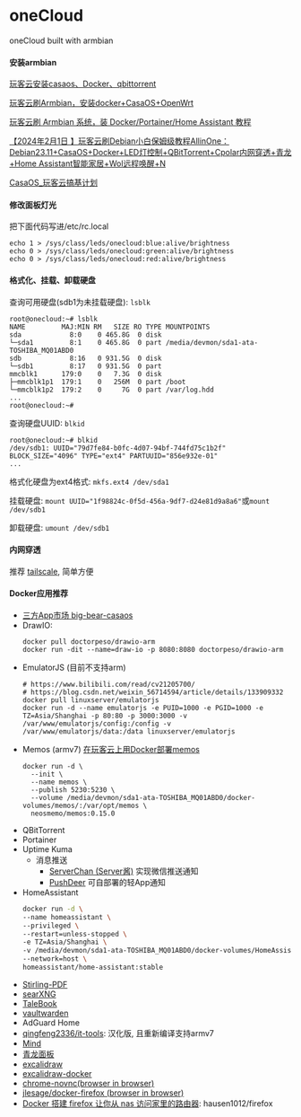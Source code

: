 # oneCloud
oneCloud built with armbian

#### 安装armbian
[玩客云安装casaos、Docker、qbittorrent](https://zhuanlan.zhihu.com/p/658340519?utm_medium=social&utm_oi=697147908176224256&utm_psn=1748803540695527424&utm_source=wechat_session)

[玩客云刷Armbian，安装docker+CasaOS+OpenWrt](https://zhuanlan.zhihu.com/p/603845854)

[玩客云刷 Armbian 系统，装 Docker/Portainer/Home Assistant 教程](https://mp.weixin.qq.com/s?__biz=MzIxOTE5MDY5Mw==&mid=2650966188&idx=1&sn=ef0558993b5d48a12867f54a65d8e35a&chksm=8c292c66bb5ea5709889351720e85360d2bcbc3176bf002ef8aa14e343e3b49dbf58dc255d0e&scene=21#wechat_redirect)

[【2024年2月1日 】玩客云刷Debian小白保姆级教程AllinOne：Debian23.11+CasaOS+Docker+LED灯控制+QBitTorrent+Cpolar内网穿透+青龙+Home Assistant智能家居+Wol远程唤醒+N](https://www.right.com.cn/forum/thread-8344722-1-1.html)

[CasaOS_玩客云搞基计划](https://github.com/muzihuaner/Casaos_Onecloud?tab=readme-ov-file)
#### 修改面板灯光
把下面代码写进/etc/rc.local
```
echo 1 > /sys/class/leds/onecloud:blue:alive/brightness
echo 0 > /sys/class/leds/onecloud:green:alive/brightness
echo 0 > /sys/class/leds/onecloud:red:alive/brightness
```

#### 格式化、挂载、卸载硬盘
查询可用硬盘(sdb1为未挂载硬盘): `lsblk`
```
root@onecloud:~# lsblk
NAME         MAJ:MIN RM   SIZE RO TYPE MOUNTPOINTS
sda            8:0    0 465.8G  0 disk
└─sda1         8:1    0 465.8G  0 part /media/devmon/sda1-ata-TOSHIBA_MQ01ABD0
sdb            8:16   0 931.5G  0 disk
└─sdb1         8:17   0 931.5G  0 part
mmcblk1      179:0    0   7.3G  0 disk
├─mmcblk1p1  179:1    0   256M  0 part /boot
└─mmcblk1p2  179:2    0     7G  0 part /var/log.hdd
...
root@onecloud:~#
```

查询硬盘UUID: `blkid`
```
root@onecloud:~# blkid
/dev/sdb1: UUID="79d7fe84-b0fc-4d07-94bf-744fd75c1b2f" BLOCK_SIZE="4096" TYPE="ext4" PARTUUID="856e932e-01"
...
```

格式化硬盘为ext4格式: `mkfs.ext4 /dev/sda1`

挂载硬盘: `mount UUID="1f98824c-0f5d-456a-9df7-d24e81d9a8a6"`或`mount /dev/sdb1`

卸载硬盘: `umount /dev/sdb1`

#### 内网穿透
推荐 [tailscale](https://tailscale.com/), 简单方便

#### Docker应用推荐
- [三方App市场 big-bear-casaos](https://github.com/bigbeartechworld/big-bear-casaos/tree/master)
- DrawIO:
  ```
  docker pull doctorpeso/drawio-arm
  docker run -dit --name=draw-io -p 8080:8080 doctorpeso/drawio-arm
  ```
- EmulatorJS (目前不支持arm)
  ```
  # https://www.bilibili.com/read/cv21205700/
  # https://blog.csdn.net/weixin_56714594/article/details/133909332
  docker pull linuxserver/emulatorjs
  docker run -d --name emulatorjs -e PUID=1000 -e PGID=1000 -e TZ=Asia/Shanghai -p 80:80 -p 3000:3000 -v /var/www/emulatorjs/config:/config -v /var/www/emulatorjs/data:/data linuxserver/emulatorjs
  ```
- Memos (armv7) [在玩客云上用Docker部署memos](https://ruohai.wang/202311/memos-install-on-onecloud/)
  ```
  docker run -d \
    --init \
    --name memos \
    --publish 5230:5230 \
    --volume /media/devmon/sda1-ata-TOSHIBA_MQ01ABD0/docker-volumes/memos/:/var/opt/memos \
    neosmemo/memos:0.15.0
  ```
- QBitTorrent
- Portainer
- Uptime Kuma
  - 消息推送
    - [ServerChan (Server酱)](https://sct.ftqq.com/) 实现微信推送通知
    - [PushDeer](https://www.pushdeer.com/) 可自部署的轻App通知
- HomeAssistant
  ```bash
  docker run -d \
  --name homeassistant \
  --privileged \
  --restart=unless-stopped \
  -e TZ=Asia/Shanghai \
  -v /media/devmon/sda1-ata-TOSHIBA_MQ01ABD0/docker-volumes/HomeAssistant/config:/config \
  --network=host \
  homeassistant/home-assistant:stable
  ```
- [Stirling-PDF](https://github.com/Stirling-Tools/Stirling-PDF)
- [searXNG](https://github.com/searxng/searxng-docker)
- [TaleBook](https://github.com/talebook/talebook)
- [vaultwarden](https://github.com/dani-garcia/vaultwarden)
- AdGuard Home
- [qingfeng2336/it-tools](https://hub.docker.com/r/qingfeng2336/it-tools): 汉化版, 且重新编译支持armv7
- [Mind](https://github.com/Casvt/MIND)
- [青龙面板](https://github.com/whyour/qinglong)
- [excalidraw](https://github.com/excalidraw/excalidraw)
- [excalidraw-docker](https://hub.docker.com/r/excalidraw/excalidraw/tags)
- [chrome-novnc(browser in browser)](https://github.com/vital987/chrome-novnc?tab=readme-ov-file)
- [jlesage/docker-firefox (browser in browser)](https://github.com/jlesage/docker-firefox)
- [Docker 搭建 firefox 让你从 nas 访问家里的路由器](https://www.amjun.com/1606.html): hausen1012/firefox
